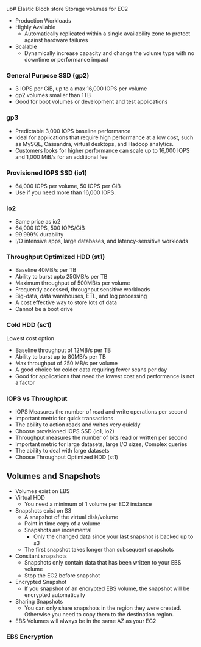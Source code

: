 ub# Elastic Block store 
Storage volumes for EC2


- Production Workloads
- Highly Available
	- Automatically replicated within a single availability zone to protect against hardware failures
- Scalable
	- Dynamically increase capacity and change the volume type with no downtime or performance impact

### General Purpose SSD (gp2)
- 3 IOPS per GiB, up to a max 16,000 IOPS per volume
- gp2 volumes smaller than 1TB
- Good for boot volumes or development and test applications 

### gp3
- Predictable 3,000 IOPS baseline performance
- Ideal for applications that require high performance at a low cost, such as MySQL, Cassandra, virtual desktops, and Hadoop analytics.
- Customers looks for higher performance can scale up to 16,000 IOPS and 1,000 MiB/s for an additional fee

### Provisioned IOPS SSD (io1)
- 64,000 IOPS per volume, 50 IOPS per GiB
- Use if you need more than 16,000 IOPS.

### io2
- Same price as io2
- 64,000 IOPS, 500 IOPS/GiB
- 99.999% durability
- I/O intensive apps, large databases, and latency-sensitive workloads

### Throughput Optimized HDD (st1)
- Baseline 40MB/s per TB
- Ability to burst upto 250MB/s per TB
- Maximum throughput of 500MB/s per volume
- Frequently accessed, throughput sensitive workloads
- Big-data, data warehouses, ETL, and log processing
- A cost effective way to store lots of data
- Cannot be a boot drive

### Cold HDD (sc1)
Lowest cost option
- Baseline throughput of 12MB/s per TB
- Ability to burst up to 80MB/s per TB
- Max throughput of 250 MB/s per volume
- A good choice for colder data requiring fewer scans per day
- Good for applications that need the lowest cost and performance is not a factor

### IOPS vs Throughput
- IOPS Measures the number of read and write operations per second
- Important metric for quick transactions
- The ability to action reads and writes very quickly 
- Choose provisioned IOPS SSD (io1, io2)
- Throughput measures the number of bits read or written per second
- Important metric for large datasets, large I/O sizes, Complex queries
- The ability to deal with large datasets
- Choose Throughput Optimized HDD (st1)

## Volumes and Snapshots
 - Volumes exist on EBS
 - Virtual HDD
	 - You need a minimum of 1 volume per EC2 instance
- Snapshots exist on S3
	- A snapshot of the virtual disk/volume
	- Point in time copy of a volume
	- Snapshots are incremental
		- Only the changed data since your last snapshot is backed up to s3
	- The first snapshot takes longer than subsequent snapshots
- Consitant snapshots
	- Snapshots only contain data that has been written to your EBS volume
	- Stop the EC2 before snapshot
- Encrypted Snapshot
	- If you snapshot of an encrypted EBS volume, the snapshot will be encrypted automatically
- Sharing Snapshots
	- You can only share snapshots in the region they were created. Otherwise you need to copy them to the destination region.
- EBS Volumes will always be in the same AZ as your EC2

### EBS Encryption
